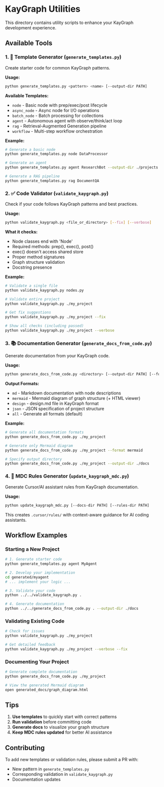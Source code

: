 # KayGraph Utilities

This directory contains utility scripts to enhance your KayGraph development experience.

## Available Tools

### 1. 📝 Template Generator (`generate_templates.py`)

Create starter code for common KayGraph patterns.

**Usage:**
```bash
python generate_templates.py <pattern> <name> [--output-dir PATH]
```

**Available Templates:**
- `node` - Basic node with prep/exec/post lifecycle
- `async_node` - Async node for I/O operations
- `batch_node` - Batch processing for collections
- `agent` - Autonomous agent with observe/think/act loop
- `rag` - Retrieval-Augmented Generation pipeline
- `workflow` - Multi-step workflow orchestration

**Example:**
```bash
# Generate a basic node
python generate_templates.py node DataProcessor

# Generate an agent
python generate_templates.py agent ResearchBot --output-dir ./projects

# Generate a RAG pipeline
python generate_templates.py rag DocumentQA
```

### 2. ✅ Code Validator (`validate_kaygraph.py`)

Check if your code follows KayGraph patterns and best practices.

**Usage:**
```bash
python validate_kaygraph.py <file_or_directory> [--fix] [--verbose]
```

**What it checks:**
- Node classes end with 'Node'
- Required methods: prep(), exec(), post()
- exec() doesn't access shared store
- Proper method signatures
- Graph structure validation
- Docstring presence

**Example:**
```bash
# Validate a single file
python validate_kaygraph.py nodes.py

# Validate entire project
python validate_kaygraph.py ./my_project

# Get fix suggestions
python validate_kaygraph.py ./my_project --fix

# Show all checks (including passed)
python validate_kaygraph.py ./my_project --verbose
```

### 3. 📚 Documentation Generator (`generate_docs_from_code.py`)

Generate documentation from your KayGraph code.

**Usage:**
```bash
python generate_docs_from_code.py <directory> [--output-dir PATH] [--format FORMAT]
```

**Output Formats:**
- `md` - Markdown documentation with node descriptions
- `mermaid` - Mermaid diagram of graph structure (+ HTML viewer)
- `design` - design.md file in KayGraph format
- `json` - JSON specification of project structure
- `all` - Generate all formats (default)

**Example:**
```bash
# Generate all documentation formats
python generate_docs_from_code.py ./my_project

# Generate only Mermaid diagram
python generate_docs_from_code.py ./my_project --format mermaid

# Specify output directory
python generate_docs_from_code.py ./my_project --output-dir ./docs
```

### 4. 🔄 MDC Rules Generator (`update_kaygraph_mdc.py`)

Generate Cursor/AI assistant rules from KayGraph documentation.

**Usage:**
```bash
python update_kaygraph_mdc.py [--docs-dir PATH] [--rules-dir PATH]
```

This creates `.cursor/rules/` with context-aware guidance for AI coding assistants.

## Workflow Examples

### Starting a New Project

```bash
# 1. Generate starter code
python generate_templates.py agent MyAgent

# 2. Develop your implementation
cd generated/myagent
# ... implement your logic ...

# 3. Validate your code
python ../../validate_kaygraph.py .

# 4. Generate documentation
python ../../generate_docs_from_code.py . --output-dir ./docs
```

### Validating Existing Code

```bash
# Check for issues
python validate_kaygraph.py ./my_project

# Get detailed feedback
python validate_kaygraph.py ./my_project --verbose --fix
```

### Documenting Your Project

```bash
# Generate complete documentation
python generate_docs_from_code.py ./my_project

# View the generated Mermaid diagram
open generated_docs/graph_diagram.html
```

## Tips

1. **Use templates** to quickly start with correct patterns
2. **Run validation** before committing code
3. **Generate docs** to visualize your graph structure
4. **Keep MDC rules updated** for better AI assistance

## Contributing

To add new templates or validation rules, please submit a PR with:
- New pattern in `generate_templates.py`
- Corresponding validation in `validate_kaygraph.py`
- Documentation updates